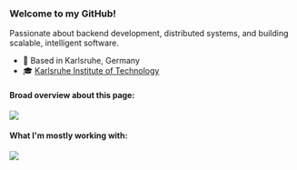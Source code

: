 ### Welcome to my GitHub!

Passionate about backend development, distributed systems, and building scalable, intelligent software.

* :round_pushpin:	Based in Karlsruhe, Germany
* :mortar_board:	[Karlsruhe Institute of Technology](https://www.kit.edu/)

#### Broad overview about this page:

<a href="https://github.com/holtvogt">
  <img align="center" src="https://github-readme-stats.vercel.app/api?username=holtvogt&hide=contribs&show_icons=true&include_all_commits=true&count_private=true&theme=github_dark&card_width=500">
</a>

#### What I'm mostly working with:

<a href="hhttps://github.com/holtvogt">
  <img align="center" src="https://github-readme-stats.vercel.app/api/top-langs/?username=holtvogt&hide=tex&theme=github_dark&card_width=500" />
</a>
